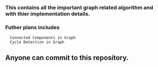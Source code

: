 ### This contains all the important graph related algorithm and with thier implementation details.

### Futher plans includes 
      Connected Components in Graph
      Cycle Detection in Graph
      
      
## Anyone can commit to  this repository. 
